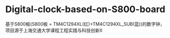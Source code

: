 # Digital-clock-based-on-S800-board
基于S800板(S800板 = TM4C1294XL(红)+TM4C1294XL_SUB(蓝))的数字钟，项目源于上海交通大学课程工程实践与科技创新Ⅱ
